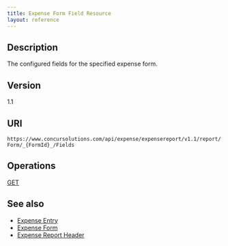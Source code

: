 ```yaml
---
title: Expense Form Field Resource 
layout: reference
---
```

## Description
The configured fields for the specified expense form.

## Version
1.1

## URI
`https://www.concursolutions.com/api/expense/expensereport/v1.1/report/Form/_{FormId}_/Fields`

## Operations
[GET][1] 

## See also

* [Expense Entry][2]
* [Expense Form][3]
* [Expense Report Header][4]

[1]: https://developer.concur.com/expense-report/expense-form-field-resource/expense-form-field-resource-get
[2]: https://developer.concur.com/expense-report/expense-entry-resource
[3]: https://developer.concur.com/expense-report/expense-form-resource
[4]: https://developer.concur.com/expense-report/expense-report-header-resource
